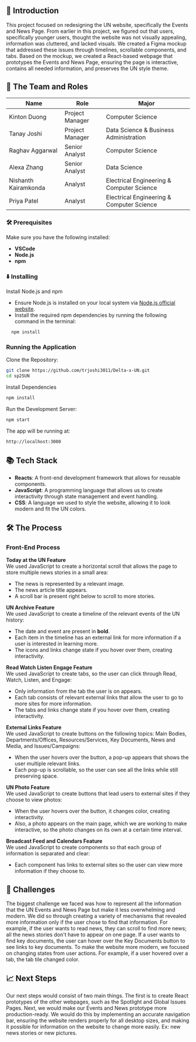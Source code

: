 ## 🌟 Introduction
This project focused on redesigning the UN website, specifically the Events and News Page. From earlier in this project, we figured out that users, specifically younger users, thought the website was not visually appealing, information was cluttered, and lacked visuals. We created a Figma mockup that addressed these issues through timelines, scrollable components, and tabs. Based on the mockup, we created a React-based webpage that prototypes the Events and News Page, ensuring the page is interactive, contains all needed information, and preserves the UN style theme.

## 👥 The Team and Roles

| Name            | Role            | Major                                     |
| --------------- | --------------- | ----------------------------------------- |
| Kinton Duong    | Project Manager | Computer Science                          |
| Tanay Joshi     | Project Manager | Data Science & Business Administration    |
| Raghav Aggarwal | Senior Analyst  | Computer Science                          |
| Alexa Zhang     | Senior Analyst  | Data Science                              |
| Nishanth Kairamkonda         | Analyst         | Electrical Engineering & Computer Science                              |
| Priya Patel     | Analyst         | Electrical Engineering & Computer Science |

### 🛠 Prerequisites
Make sure you have the following installed:
- **VSCode**
- **Node.js**
- **npm**

 ### ⬇️ Installing
  Install Node.js and npm 
   - Ensure Node.js is installed on your local system via [Node.js official website](https://nodejs.org/en).  
   - Install the required npm dependencies by running the following command in the terminal:
     
   ```bash
     npm install
   ```
### Running the Application

Clone the Repository:

```bash
git clone https://github.com/trjoshi3011/Delta-x-UN.git
cd sp25UN
```

Install Dependencies

```bash
npm install
```

Run the Development Server:

```bash
npm start
```

The app will be running at: 
```bash
http://localhost:3000
```

## 📚 Tech Stack

- **Reacts**: A front-end development framework that allows for reusable components.
- **JavaScript**: A programming language that allows us to create interactivity through state management and event handling.
- **CSS**: A language we used to style the website, allowing it to look modern and fit the UN colors.

## 🛠️ The Process

### Front-End Process
**Today at the UN Feature**  
We used JavaScript to create a horizontal scroll that allows the page to store multiple news stories in a small area:
- The news is represented by a relevant image.
- The news article title appears.
- A scroll bar is present right below to scroll to more stories.
  
**UN Archive Feature**  
We used JavaScript to create a timeline of the relevant events of the UN history:
- The date and event are present in **bold**.
- Each item in the timeline has an external link for more information if a user is interested in learning more.
- The icons and links change state if you hover over them, creating interactivity.

**Read Watch Listen Engage Feature**  
We used JavaScript to create tabs, so the user can click through Read, Watch, Listen, and Engage:
- Only information from the tab the user is on appears.
- Each tab consists of relevant external links that allow the user to go to more sites for more information.
- The tabs and links change state if you hover over them, creating interactivity.

**External Links Feature**  
We used JavaScript to create buttons on the following topics: Main Bodies, Departments/Offices, Resources/Services, Key Documents, News and Media, and Issues/Campaigns:
- When the user hovers over the button, a pop-up appears that shows the user multiple relevant links.
- Each pop-up is scrollable, so the user can see all the links while still preserving space.

**UN Photo Feature**  
We used JavaScript to create buttons that lead users to external sites if they choose to view photos:
- When the user hovers over the button, it changes color, creating interactivity.
- Also, a photo appears on the main page, which we are working to make interactive, so the photo changes on its own at a certain time interval.

**Broadcast Feed and Calendars Feature**  
We used JavaScript to create components so that each group of information is separated and clear:
- Each component has links to external sites so the user can view more information if they choose to.

## 🚧 Challenges

The biggest challenge we faced was how to represent all the information that the UN Events and News Page but make it less overwhelming and modern. We did so through creating a variety of mechanisms that revealed more information only if the user chose to find that information. For example, if the user wants to read news, they can scroll to find more news; all the news stories don't have to appear on one page. If a user wants to find key documents, the user can hover over the Key Documents button to see links to key documents. To make the website more modern, we focused on changing states from user actions. For example, if a user hovered over a tab, the tab tile changed color. 

## 📈 Next Steps

Our next steps would consist of two main things. The first is to create React prototypes of the other webpages, such as the Spotlight and Global Issues Pages. Next, we would make our Events and News prototype more production-ready. We would do this by implementing an accurate navigation bar, ensuring the website renders properly for all desktop sizes, and making it possible for information on the website to change more easily. Ex: new news stories or new pictures.



                  
